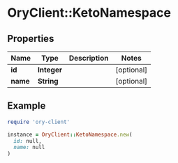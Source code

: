 # OryClient::KetoNamespace

## Properties

| Name | Type | Description | Notes |
| ---- | ---- | ----------- | ----- |
| **id** | **Integer** |  | [optional] |
| **name** | **String** |  | [optional] |

## Example

```ruby
require 'ory-client'

instance = OryClient::KetoNamespace.new(
  id: null,
  name: null
)
```

